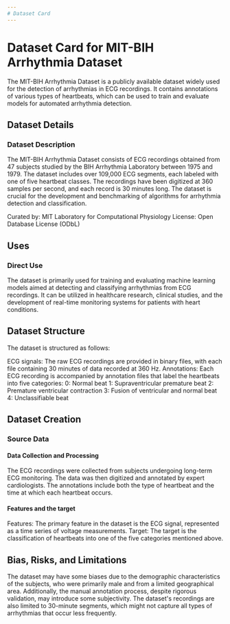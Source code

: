 ```yaml
---
# Dataset Card
---
```


# Dataset Card for MIT-BIH Arrhythmia Dataset

The MIT-BIH Arrhythmia Dataset is a publicly available dataset widely used for the detection of arrhythmias in ECG recordings. It contains annotations of various types of heartbeats, which can be used to train and evaluate models for automated arrhythmia detection.

## Dataset Details

### Dataset Description

The MIT-BIH Arrhythmia Dataset consists of ECG recordings obtained from 47 subjects studied by the BIH Arrhythmia Laboratory between 1975 and 1979. The dataset includes over 109,000 ECG segments, each labeled with one of five heartbeat classes. The recordings have been digitized at 360 samples per second, and each record is 30 minutes long. The dataset is crucial for the development and benchmarking of algorithms for arrhythmia detection and classification.

Curated by: MIT Laboratory for Computational Physiology
License: Open Database License (ODbL)

## Uses

### Direct Use

The dataset is primarily used for training and evaluating machine learning models aimed at detecting and classifying arrhythmias from ECG recordings. It can be utilized in healthcare research, clinical studies, and the development of real-time monitoring systems for patients with heart conditions.

## Dataset Structure

The dataset is structured as follows:

ECG signals: The raw ECG recordings are provided in binary files, with each file containing 30 minutes of data recorded at 360 Hz.
Annotations: Each ECG recording is accompanied by annotation files that label the heartbeats into five categories:
0: Normal beat
1: Supraventricular premature beat
2: Premature ventricular contraction
3: Fusion of ventricular and normal beat
4: Unclassifiable beat

## Dataset Creation

### Source Data

#### Data Collection and Processing

The ECG recordings were collected from subjects undergoing long-term ECG monitoring. The data was then digitized and annotated by expert cardiologists. The annotations include both the type of heartbeat and the time at which each heartbeat occurs.

#### Features and the target

Features: The primary feature in the dataset is the ECG signal, represented as a time series of voltage measurements.
Target: The target is the classification of heartbeats into one of the five categories mentioned above.

## Bias, Risks, and Limitations

The dataset may have some biases due to the demographic characteristics of the subjects, who were primarily male and from a limited geographical area. Additionally, the manual annotation process, despite rigorous validation, may introduce some subjectivity. The dataset's recordings are also limited to 30-minute segments, which might not capture all types of arrhythmias that occur less frequently.

